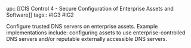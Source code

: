 up:: [[CIS Control 4 - Secure Configuration of Enterprise Assets and Software]]
tags:: #IG3 #IG2 

Configure trusted DNS servers on enterprise assets. Example implementations include: configuring assets to use enterprise-controlled DNS servers and/or reputable externally accessible DNS servers.